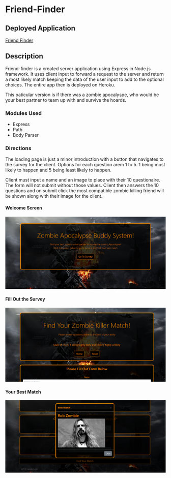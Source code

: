 # Friend-Finder

## Deployed Application

[Friend Finder](https://safe-fortress-99339.herokuapp.com/)

## Description

Friend-finder is a created server application using Express in Node.js framework. It uses client input to forward a request to the server and return a most likely match keeping the data of the user input to add to the optional choices. The entire app then is deployed on Heroku.

This paticular version is if there was a zombie apocalyspe, who would be your best partner to team up with and survive the hoards. 

### Modules Used
- Express
- Path
- Body Parser

### Directions
The loading page is just a minor introduction with a button that navigates to the survey for the client. Options for each question arem 1 to 5. 1 being most likely to happen and 5 being least likely to happen. 

Client must input a name and an image to place with their 10 questionaire. The form will not submit without those values. Client then answers the 10 questions and on submit click the most compatible zombie killing friend will be shown along with their image for the client. 

#### Welcome Screen
![Index](/app/public/images/screen1.png)

#### Fill Out the Survey 
![Survey](/app/public/images/screen2.png)

#### Your Best Match
![Match](/app/public/images/screen3.png)